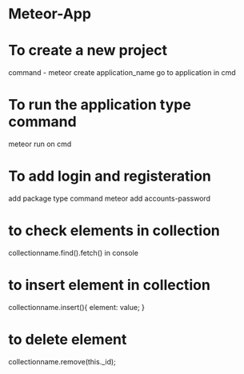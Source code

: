 # Meteor-App
# To create a new project
command - meteor create application_name
go to application in cmd
# To run the application type command
meteor run on cmd
# To add login and registeration 
add package type command meteor add accounts-password
# to check elements in collection
collectionname.find().fetch() in console
# to insert element in collection
collectionname.insert(){
element: value;
}
# to delete element
collectionname.remove(this._id);
